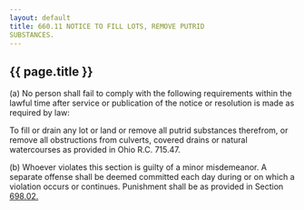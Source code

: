 ```yaml
---
layout: default 
title: 660.11 NOTICE TO FILL LOTS, REMOVE PUTRID
SUBSTANCES.
---
```


{{ page.title }}
----------------

​(a) No person shall fail to comply with the following requirements
within the lawful time after service or publication of the notice or
resolution is made as required by law:

To fill or drain any lot or land or remove all putrid substances
therefrom, or remove all obstructions from culverts, covered drains or
natural watercourses as provided in Ohio R.C. 715.47.

​(b) Whoever violates this section is guilty of a minor misdemeanor. A
separate offense shall be deemed committed each day during or on which a
violation occurs or continues. Punishment shall be as provided in
Section [698.02.](38e2f631.html)
